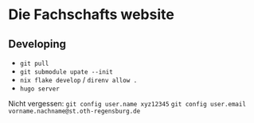# Die Fachschafts website

## Developing
- `git pull`
- `git submodule upate --init`
- `nix flake develop` / `direnv allow .`
- `hugo server`

Nicht vergessen:
`git config user.name xyz12345`
`git config user.email vorname.nachname@st.oth-regensburg.de`
